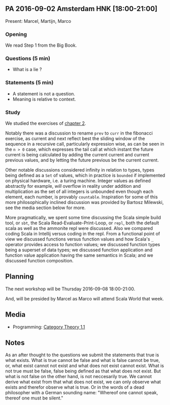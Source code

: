 ## PA 2016-09-02 Amsterdam HNK [18:00-21:00]

Present: Marcel, Martijn, Marco

### Opening

We read Step 1 from the Big Book.

### Questions (5 min)

- What is a lie ?

### Statements (5 min)

- A statement is not a question.
- Meaning is relative to context.

### Study

We studied the exercises of [chapter 2](goo.gl/7Bp6j1).

Notably there was a discussion to rename `prev` to `curr` in the fibonacci exercise, as current and next reflect best the sliding window of the sequence in a recursive call, particularly expression wise, as can be seen in the `n > 0` case, which expresses the tail call at which instant the future current is being calculated by adding the current current and current previous values, and by letting the future previous be the current current.

Other notable discussions considered infinity in relation to types, types being defined as a `Set` of values, which in practice is `bounded` if implemented on physical hardware, i.e. a turing machine.  Integer values as defined abstractly for example, _will_ overflow in reality under addition and multiplication as the set of all integers is unbounded even though each element, each number, is provably `countable`.  Inspiration for some of this more philosophically inclined discussion was provided by Bartosz Milewski, see the media section below for more.

More pragmatically, we spent some time discussing the Scala simple build tool, or `sbt`, the Scala Read-Evaluate-Print-Loop, or `repl`, both the default scala as well as the ammonite repl were discussed.  Also we compared coding Scala in Intellij versus coding in the repl.  From a functional point of view we discussed functions versus function values and how Scala's `_` operator provides access to function values; we discussed function types being a superset of data types;  we discussed function application and function value application having the same semantics in Scala;  and we discussed function composition.

## Planning

The next workshop will be Thursday 2016-09-08 18:00-21:00.

And, will be presided by Marcel as Marco will attend Scala World that week.

## Media

- Programming:
  [Category Theory 1.1](https://www.youtube.com/watch?v=I8LbkfSSR58)

## Notes

As an after thought to the questions we submit the statements that true is what exists.  What is true cannot be false and what is false cannot be true, or, what exist cannot not exist and what does not exist cannot exist.  What is not true must be false, false being defined as that what does not exist.  But what is not false on the other hand, is not neccesarily true.  We cannot derive what exist from that what does not exist, we can only observe what exists and therefor observe what is true.  Or in the words of a dead philosopher with a German sounding name:  "Whereof one cannot speak, thereof one must be silent."


